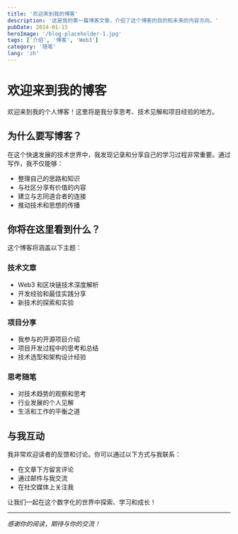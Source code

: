 ```yaml
---
title: '欢迎来到我的博客'
description: '这是我的第一篇博客文章，介绍了这个博客的目的和未来的内容方向。'
pubDate: 2024-01-15
heroImage: '/blog-placeholder-1.jpg'
tags: ['介绍', '博客', 'Web3']
category: '随笔'
lang: 'zh'
---
```


# 欢迎来到我的博客

欢迎来到我的个人博客！这里将是我分享思考、技术见解和项目经验的地方。

## 为什么要写博客？

在这个快速发展的技术世界中，我发现记录和分享自己的学习过程非常重要。通过写作，我不仅能够：

- 整理自己的思路和知识
- 与社区分享有价值的内容
- 建立与志同道合者的连接
- 推动技术和思想的传播

## 你将在这里看到什么？

这个博客将涵盖以下主题：

### 技术文章

- Web3 和区块链技术深度解析
- 开发经验和最佳实践分享
- 新技术的探索和实验

### 项目分享

- 我参与的开源项目介绍
- 项目开发过程中的思考和总结
- 技术选型和架构设计经验

### 思考随笔

- 对技术趋势的观察和思考
- 行业发展的个人见解
- 生活和工作的平衡之道

## 与我互动

我非常欢迎读者的反馈和讨论。你可以通过以下方式与我联系：

- 在文章下方留言评论
- 通过邮件与我交流
- 在社交媒体上关注我

让我们一起在这个数字化的世界中探索、学习和成长！

---

_感谢你的阅读，期待与你的交流！_
